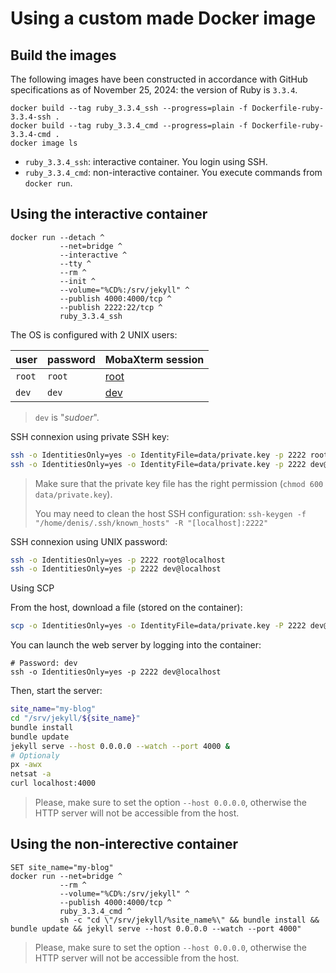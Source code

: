 # Using a custom made Docker image

## Build the images

The following images have been constructed in accordance with GitHub specifications as of November 25, 2024:
the version of Ruby is `3.3.4`.

```Batchfile
docker build --tag ruby_3.3.4_ssh --progress=plain -f Dockerfile-ruby-3.3.4-ssh .
docker build --tag ruby_3.3.4_cmd --progress=plain -f Dockerfile-ruby-3.3.4-cmd .
docker image ls
```

* `ruby_3.3.4_ssh`: interactive container. You login using SSH.
* `ruby_3.3.4_cmd`: non-interactive container. You execute commands from `docker run`.

## Using the interactive container

```Batchfile
docker run --detach ^
           --net=bridge ^
           --interactive ^
           --tty ^
           --rm ^
           --init ^
           --volume="%CD%:/srv/jekyll" ^
           --publish 4000:4000/tcp ^
           --publish 2222:22/tcp ^
           ruby_3.3.4_ssh
```

The OS is configured with 2 UNIX users:

| user               | password           | MobaXterm session                         |
|--------------------|--------------------|-------------------------------------------|
| `root`             | `root`             | [root](data/ContainerUbuntuSamyRoot.moba) |
| `dev`              | `dev`              | [dev](data/ContainerUbuntuSamyDev.moba)   |

> `dev` is "_sudoer_".

SSH connexion using private SSH key:

```bash
ssh -o IdentitiesOnly=yes -o IdentityFile=data/private.key -p 2222 root@localhost
ssh -o IdentitiesOnly=yes -o IdentityFile=data/private.key -p 2222 dev@localhost
```

> Make sure that the private key file has the right permission (`chmod 600 data/private.key`).
>
> You may need to clean the host SSH configuration: `ssh-keygen -f "/home/denis/.ssh/known_hosts" -R "[localhost]:2222"`

SSH connexion using UNIX password:

```bash
ssh -o IdentitiesOnly=yes -p 2222 root@localhost
ssh -o IdentitiesOnly=yes -p 2222 dev@localhost
```

Using SCP 

From the host, download a file (stored on the container):

```bash
scp -o IdentitiesOnly=yes -o IdentityFile=data/private.key -P 2222 dev@localhost:/tmp/sftp-example-download.dump /tmp/
```

You can launch the web server by logging into the container:

```Batchfile
# Password: dev
ssh -o IdentitiesOnly=yes -p 2222 dev@localhost
```

Then, start the server:

```bash
site_name="my-blog"
cd "/srv/jekyll/${site_name}"
bundle install
bundle update
jekyll serve --host 0.0.0.0 --watch --port 4000 &
# Optionaly
px -awx
netsat -a
curl localhost:4000
```

> Please, make sure to set the option `--host 0.0.0.0`, otherwise the HTTP server will not be accessible from the host.

## Using the non-interective container

```Batchfile
SET site_name="my-blog"
docker run --net=bridge ^
           --rm ^
           --volume="%CD%:/srv/jekyll" ^
           --publish 4000:4000/tcp ^
           ruby_3.3.4_cmd ^
           sh -c "cd \"/srv/jekyll/%site_name%\" && bundle install && bundle update && jekyll serve --host 0.0.0.0 --watch --port 4000"
```

> Please, make sure to set the option `--host 0.0.0.0`, otherwise the HTTP server will not be accessible from the host.

